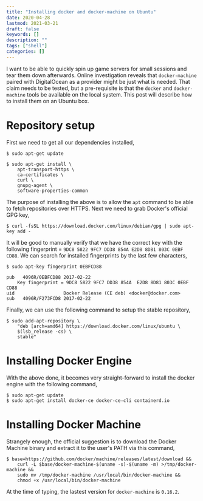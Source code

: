 ```yaml
---
title: "Installing docker and docker-machine on Ubuntu"
date: 2020-04-28
lastmod: 2021-03-21
draft: false
keywords: []
description: ""
tags: ["shell"]
categories: []
---
```


I want to be able to quickly spin up game servers for small sessions and tear 
them down afterwards. Online investigation reveals that ``docker-machine`` 
paired  with DigitalOcean as a provider might be just what is needed. That claim 
needs to be tested, but a pre-requisite is that the ``docker`` and 
``docker-machine`` tools be available on the local system. This post will 
describe how to install them on an Ubuntu box.

<!--more-->

# Repository setup

First we need to get all our dependencies installed,

```shell
$ sudo apt-get update

$ sudo apt-get install \
    apt-transport-https \
    ca-certificates \
    curl \
    gnupg-agent \
    software-properties-common
```

The purpose of installing the above is to allow the ``apt`` command to be able 
to fetch repositories over HTTPS. Next we need to grab Docker's official GPG 
key,

```shell
$ curl -fsSL https://download.docker.com/linux/debian/gpg | sudo apt-key add -
```

It will be good to manually verify that we have the correct key with the 
following fingerprint = ``9DC8 5822 9FC7 DD38 854A E2D8 8D81 803C 0EBF CD88``. 
We can search for installed fingerprints by the last few characters, 

```shell
$ sudo apt-key fingerprint 0EBFCD88

pub   4096R/0EBFCD88 2017-02-22
    Key fingerprint = 9DC8 5822 9FC7 DD38 854A  E2D8 8D81 803C 0EBF CD88
uid                  Docker Release (CE deb) <docker@docker.com>
sub   4096R/F273FCD8 2017-02-22
```

Finally, we can use the following command to setup the stable repository,

```shell
$ sudo add-apt-repository \
    "deb [arch=amd64] https://download.docker.com/linux/ubuntu \
    $(lsb_release -cs) \
    stable"
```


# Installing Docker Engine

With the above done, it becomes very straight-forward to install the docker
engine with the following command,

```shell
$ sudo apt-get update
$ sudo apt-get install docker-ce docker-ce-cli containerd.io
```


# Installing Docker Machine 

Strangely enough, the official suggestion is to download the Docker Machine 
binary and extract it to the user's PATH via this command,

```shell 
$ base=https://github.com/docker/machine/releases/latest/download &&
    curl -L $base/docker-machine-$(uname -s)-$(uname -m) >/tmp/docker-machine &&
    sudo mv /tmp/docker-machine /usr/local/bin/docker-machine &&
    chmod +x /usr/local/bin/docker-machine
```

At the time of typing, the lastest version for ``docker-machine`` is ``0.16.2``.
